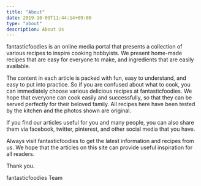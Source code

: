 ```yaml
---
title: "About"
date: 2019-10-09T11:44:14+09:00
type: "about"
description: About Us
---
```


fantasticfoodies is an online media portal that presents a collection of various recipes to inspire cooking hobbyists. We present home-made recipes that are easy for everyone to make, and ingredients that are easily available.

The content in each article is packed with fun, easy to understand, and easy to put into practice. So if you are confused about what to cook, you can immediately choose various delicious recipes at fantasticfoodies. We hope that everyone can cook easily and successfully, so that they can be served perfectly for their beloved family. All recipes here have been tested by the kitchen and the photos shown are original.

If you find our articles useful for you and many people, you can also share them via facebook, twitter, pinterest, and other social media that you have.

Always visit fantasticfoodies to get the latest information and recipes from us. We hope that the articles on this site can provide useful inspiration for all readers.

Thank you.

fantasticfoodies Team